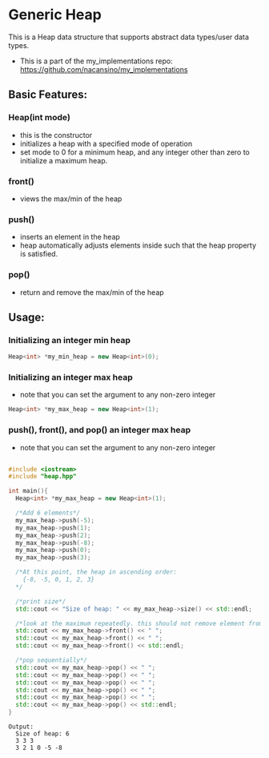 # Generic Heap
This is a Heap data structure that supports abstract data types/user data types.

-  This is a part of the my_implementations repo: https://github.com/nacansino/my_implementations

## Basic Features:

### Heap(int mode)
- this is the constructor
- initializes a heap with a specified mode of operation
- set mode to 0 for a minimum heap, and any integer other than zero to initialize a maximum heap.
### front()
- views the max/min of the heap
### push()
- inserts an element in the heap
- heap automatically adjusts elements inside such that the heap property is satisfied.
### pop()
- return and remove the max/min of the heap

## Usage:

### Initializing an integer min heap
```cpp
Heap<int> *my_min_heap = new Heap<int>(0);
```
### Initializing an integer max heap
- note that you can set the argument to any non-zero integer
```cpp
Heap<int> *my_max_heap = new Heap<int>(1);
```
### push(), front(), and pop() an integer max heap
- note that you can set the argument to any non-zero integer
```cpp

#include <iostream>
#include "heap.hpp"

int main(){
  Heap<int> *my_max_heap = new Heap<int>(1);

  /*Add 6 elements*/
  my_max_heap->push(-5);
  my_max_heap->push(1);
  my_max_heap->push(2);
  my_max_heap->push(-8);
  my_max_heap->push(0);
  my_max_heap->push(3);

  /*At this point, the heap in ascending order: 
    {-8, -5, 0, 1, 2, 3}
  */

  /*print size*/
  std::cout << "Size of heap: " << my_max_heap->size() << std::endl;

  /*look at the maximum repeatedly. this should not remove element from the heap*/
  std::cout << my_max_heap->front() << " ";
  std::cout << my_max_heap->front() << " ";
  std::cout << my_max_heap->front() << std::endl;

  /*pop sequentially*/
  std::cout << my_max_heap->pop() << " ";
  std::cout << my_max_heap->pop() << " ";
  std::cout << my_max_heap->pop() << " ";
  std::cout << my_max_heap->pop() << " ";
  std::cout << my_max_heap->pop() << " ";
  std::cout << my_max_heap->pop() << std::endl;
}
```
```
Output:
  Size of heap: 6
  3 3 3
  3 2 1 0 -5 -8
```
